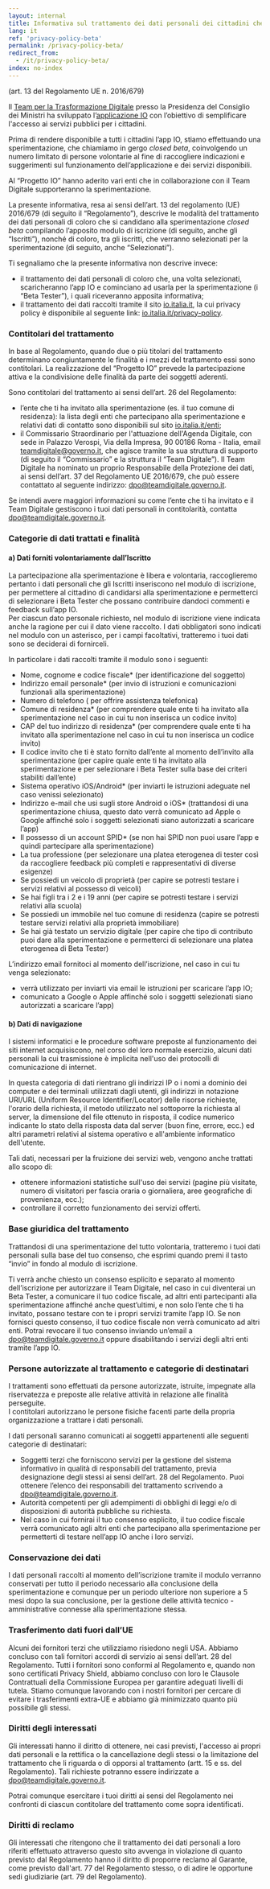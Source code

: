 ```yaml
---
layout: internal
title: Informativa sul trattamento dei dati personali dei cittadini che si iscrivono alla closed beta
lang: it
ref: 'privacy-policy-beta'
permalink: /privacy-policy-beta/
redirect_from:
  - /it/privacy-policy-beta/
index: no-index
---
```


(art. 13 del Regolamento UE n. 2016/679)

Il [Team per la Trasformazione Digitale](https://teamdigitale.governo.it/) presso la Presidenza del Consiglio dei Ministri ha sviluppato l’[applicazione IO](https://io.italia.it/) con l’obiettivo di semplificare l'accesso ai servizi pubblici per i cittadini. 

Prima di rendere disponibile a tutti i cittadini l’app IO, stiamo effettuando una sperimentazione, che chiamiamo in gergo _closed beta_, coinvolgendo un numero limitato di persone volontarie al fine di raccogliere indicazioni e suggerimenti sul funzionamento dell’applicazione e dei servizi disponibili.

Al “Progetto IO” hanno aderito vari enti che in collaborazione con il Team Digitale supporteranno la sperimentazione.

La presente informativa, resa ai sensi dell’art. 13 del regolamento (UE) 2016/679 (di seguito il “Regolamento”), descrive le modalità del trattamento dei dati personali di coloro che si candidano alla sperimentazione _closed beta_ compilando l’apposito modulo di iscrizione (di seguito, anche gli “Iscritti”), nonché di coloro, tra gli iscritti, che verranno selezionati per la sperimentazione (di seguito, anche “Selezionati”).

Ti segnaliamo che la presente informativa non descrive invece: 

* il trattamento dei dati personali di coloro che, una volta selezionati, scaricheranno l’app IO e cominciano ad usarla per la sperimentazione (i “Beta Tester”), i quali riceveranno apposita informativa;    
* il trattamento dei dati raccolti tramite il sito [io.italia.it](https://io.italia.it/), la cui privacy policy è disponibile al seguente link: [io.italia.it/privacy-policy](https://io.italia.it/privacy-policy/).

### Contitolari del trattamento

In base al Regolamento, quando due o più titolari del trattamento determinano congiuntamente le finalità e i mezzi del trattamento essi sono contitolari. La realizzazione del “Progetto IO” prevede la partecipazione attiva e la condivisione delle finalità da parte dei soggetti aderenti. 

Sono contitolari del trattamento ai sensi dell’art. 26 del Regolamento: 

* l’ente che ti ha invitato alla sperimentazione (es. il tuo comune di residenza): la lista degli enti che partecipano alla sperimentazione e relativi dati di contatto sono disponibili sul sito [io.italia.it/enti](https://io.italia.it/enti/); 
* il Commissario Straordinario per l'attuazione dell'Agenda Digitale, con sede in Palazzo Verospi, Via della Impresa, 90 00186 Roma - Italia, email [teamdigitale@governo.it](mailto:teamdigitale@governo.it), che agisce tramite la sua struttura di supporto (di seguito il “Commissario” e la struttura il “Team Digitale”). Il Team Digitale ha nominato un proprio Responsabile della Protezione dei dati, ai sensi dell’art. 37 del Regolamento UE 2016/679, che può essere contattato al seguente indirizzo: [dpo@teamdigitale.governo.it](mailto:dpo@teamdigitale.governo.it).

Se intendi avere maggiori informazioni su come l’ente che ti ha invitato e il Team Digitale gestiscono i tuoi dati personali in contitolarità, contatta [dpo@teamdigitale.governo.it](mailto:dpo@teamdigitale.governo.it).

### Categorie di dati trattati e finalità

#### a) Dati forniti volontariamente dall’Iscritto

La partecipazione alla sperimentazione è libera e volontaria, raccoglieremo pertanto i dati personali che gli Iscritti inseriscono nel modulo di iscrizione, per permettere al cittadino di candidarsi alla sperimentazione e permetterci di selezionare i Beta Tester che possano contribuire dandoci commenti e feedback sull’app IO.  
Per ciascun dato personale richiesto, nel modulo di iscrizione viene indicata anche la ragione per cui il dato viene raccolto. I dati obbligatori sono indicati nel modulo con un asterisco, per i campi facoltativi, tratteremo i tuoi dati sono se deciderai di fornirceli.

In particolare i dati raccolti tramite il modulo sono i seguenti:

* Nome, cognome e codice fiscale* (per identificazione del soggetto)
* Indirizzo email personale* (per invio di istruzioni e comunicazioni funzionali alla sperimentazione)
* Numero di telefono ( per offrire assistenza telefonica)   
* Comune di residenza* (per comprendere quale ente ti ha invitato alla sperimentazione nel caso in cui tu non inserisca un codice invito)
* CAP del tuo indirizzo di residenza* (per comprendere quale ente ti ha invitato alla sperimentazione nel caso in cui tu non inserisca un codice invito)
* Il codice invito che ti è stato fornito dall’ente al momento dell’invito alla sperimentazione (per capire quale ente ti ha invitato alla sperimentazione e per selezionare i Beta Tester sulla base dei criteri stabiliti dall’ente)    
* Sistema operativo iOS/Android* (per inviarti le istruzioni adeguate nel caso venissi selezionato)
* Indirizzo e-mail che usi sugli store Android o iOS* (trattandosi di una sperimentazione chiusa, questo dato verrà comunicato ad Apple o Google affinché solo i soggetti selezionati siano autorizzati a scaricare l’app) 
* Il possesso di un account SPID* (se non hai SPID non puoi usare l’app e quindi partecipare alla sperimentazione) 
* La tua professione (per selezionare una platea eterogenea di tester così da raccogliere feedback più completi e rappresentativi di diverse esigenze) 
* Se possiedi un veicolo di proprietà (per capire se potresti testare i servizi relativi al possesso di veicoli)    
* Se hai figli tra i 2 e i 19 anni (per capire se potresti testare i servizi relativi alla scuola)   
* Se possiedi un immobile nel tuo comune di residenza (capire se potresti testare servizi relativi alla proprietà immobiliare)  
* Se hai già testato un servizio digitale (per capire che tipo di contributo puoi dare alla sperimentazione e permetterci di selezionare una platea eterogenea di Beta Tester)  

L’indirizzo email fornitoci al momento dell’iscrizione, nel caso in cui tu venga selezionato:

* verrà utilizzato per inviarti via email le istruzioni per scaricare l’app IO; 
* comunicato a Google o Apple affinché solo i soggetti selezionati siano autorizzati a scaricare l’app)

#### b) Dati di navigazione

I sistemi informatici e le procedure software preposte al funzionamento dei siti internet acquisiscono, nel corso del loro normale esercizio, alcuni dati personali la cui trasmissione è implicita nell'uso dei protocolli di comunicazione di internet.

In questa categoria di dati rientrano gli indirizzi IP o i nomi a dominio dei computer e dei terminali utilizzati dagli utenti, gli indirizzi in notazione URI/URL (Uniform Resource Identifier/Locator) delle risorse richieste, l'orario della richiesta, il metodo utilizzato nel sottoporre la richiesta al server, la dimensione del file ottenuto in risposta, il codice numerico indicante lo stato della risposta data dal server (buon fine, errore, ecc.) ed altri parametri relativi al sistema operativo e all'ambiente informatico dell'utente.

Tali dati, necessari per la fruizione dei servizi web, vengono anche trattati allo scopo di:

* ottenere informazioni statistiche sull'uso dei servizi (pagine più visitate, numero di visitatori per fascia oraria o giornaliera, aree geografiche di provenienza, ecc.);
* controllare il corretto funzionamento dei servizi offerti.

### Base giuridica del trattamento

Trattandosi di una sperimentazione del tutto volontaria, tratteremo i tuoi dati personali sulla base del tuo consenso, che esprimi quando premi il tasto “invio” in fondo al modulo di iscrizione. 

Ti verrà anche chiesto un consenso esplicito e separato al momento dell’iscrizione per autorizzare il Team Digitale, nel caso in cui diventerai un Beta Tester, a comunicare il tuo codice fiscale, ad altri enti partecipanti alla sperimentazione affinché anche quest’ultimi, e non solo l’ente che ti ha invitato, possano testare con te i propri servizi tramite l’app IO. Se non fornisci questo consenso, il tuo codice fiscale non verrà comunicato ad altri enti. Potrai revocare il tuo consenso inviando un’email a [dpo@teamdigitale.governo.it](mailto:dpo@teamdigitale.governo.it) oppure disabilitando i servizi degli altri enti tramite l’app IO.

### Persone autorizzate al trattamento e categorie di destinatari

I trattamenti sono effettuati da persone autorizzate, istruite, impegnate alla riservatezza e preposte alle relative attività in relazione alle finalità perseguite.  
I contitolari autorizzano le persone fisiche facenti parte della propria organizzazione a trattare i dati personali. 

I dati personali saranno comunicati ai soggetti appartenenti alle seguenti categorie di destinatari:

* Soggetti terzi che forniscono servizi per la gestione del sistema informativo in qualità di responsabili del trattamento, previa designazione degli stessi ai sensi dell’art. 28 del Regolamento. Puoi ottenere l’elenco dei responsabili del trattamento scrivendo a [dpo@teamdigitale.governo.it](mailto:dpo@teamdigitale.governo.it).
* Autorità competenti per gli adempimenti di obblighi di leggi e/o di disposizioni di autorità pubbliche su richiesta.
* Nel caso in cui fornirai il tuo consenso esplicito, il tuo codice fiscale verrà comunicato agli altri enti che partecipano alla sperimentazione per permetterti di testare nell’app IO anche i loro servizi. 

### Conservazione dei dati

I dati personali raccolti al momento dell’iscrizione tramite il modulo verranno conservati per tutto il periodo necessario alla conclusione della sperimentazione e comunque per un periodo ulteriore non superiore a 5 mesi dopo la sua conclusione, per la gestione delle attività tecnico - amministrative connesse alla sperimentazione stessa.

### Trasferimento dati fuori dall’UE

Alcuni dei fornitori terzi che utilizziamo risiedono negli USA. Abbiamo concluso con tali fornitori accordi di servizio ai sensi dell’art. 28 del Regolamento. Tutti i fornitori sono conformi al Regolamento e, quando non sono certificati Privacy Shield, abbiamo concluso con loro le Clausole Contrattuali della Commissione Europea per garantire adeguati livelli di tutela. Stiamo comunque lavorando con i nostri fornitori per cercare di evitare i trasferimenti extra-UE e abbiamo già minimizzato quanto più possibile gli stessi.  

### Diritti degli interessati

Gli interessati hanno il diritto di ottenere, nei casi previsti, l'accesso ai propri dati personali e la rettifica o la cancellazione degli stessi o la limitazione del trattamento che li riguarda o di opporsi al trattamento (artt. 15 e ss. del Regolamento). Tali richieste potranno essere indirizzate a [dpo@teamdigitale.governo.it](mailto:dpo@teamdigitale.governo.it).
 
Potrai comunque esercitare i tuoi diritti ai sensi del Regolamento nei confronti di ciascun contitolare del trattamento come sopra identificati.
 
### Diritti di reclamo 
 
Gli interessati che ritengono che il trattamento dei dati personali a loro riferiti effettuato attraverso questo sito avvenga in violazione di quanto previsto dal Regolamento hanno il diritto di proporre reclamo al Garante, come previsto dall'art. 77 del Regolamento stesso, o di adire le opportune sedi giudiziarie (art. 79 del Regolamento).
